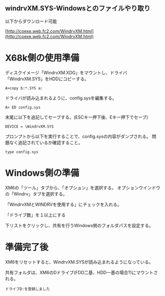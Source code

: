 ## windrvXM.SYS-Windowsとのファイルやり取り

以下からダウンロード可能

[http://coexe.web.fc2.com/WindrvXM.html](http://coexe.web.fc2.com/WindrvXM.html)

# X68k側の使用準備

ディスクイメージ「WindrvXM.XDG」をマウントし、ドライバ「WindrvXM.SYS」をHDDにコピーする。

    A>copy b:*.SYS a:

ドライバが読み込まれるように、config.sysを編集する。

    A> ED config.sys

末尾に以下を追記してセーブする。(ESCキー押下後、Eキー押下でセーブ)

    DEVICE = \WindrvXM.SYS

プロンプトから以下を実行することで、config.sysの内容がダンプされる。
問題なく追記されているか確認すること。

    type config.sys

# Windows側の準備

XM6の「ツール」タブから、「オプション」を選択する。
オプションウインドウの「Windrv」タブを選択する。

「WindrvXMとWINDRVを使用する」にチェックを入れる。

「ドライブ数」を１以上にする

下リストをクリックし、共有を行うWindows側のフォルダパスを設定する。

# 準備完了後

XM6をリセットすると、WindrvXM.SYSが読み込まれるようになっている。

共有フォルダは、XM6のDドライブ(FDD二基、HDD一基の場合?)にマウントされる。

    ドライブD:を登録しました